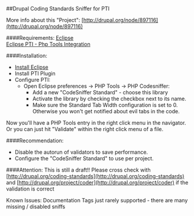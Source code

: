 ##Drupal Coding Standards Sniffer for PTI

More info about this "Project": [http://drupal.org/node/897116](http://drupal.org/node/897116)

####Requirements:
[Eclipse](http://www.eclipse.org)  
[Eclipse PTI - Php Tools Integration](http://drupal.org/node/897116)

####Installation:
- [Install Eclipse](http://drupal.org/node/75242)
- Install PTI Plugin
- Configure PTI:
  - Open Eclipse preferences -> PHP Tools -> PHP Codesniffer:
    - Add a new "CodeSniffer Standard" - choose this library
    - Activate the library by checking the checkbox next to its name.
    - Make sure the Standard Tab Width configuration is set to 0. Otherwise you won't get notified about evil tabs in the code.
    
Now you'll have a PHP Tools entry in the right click menu in the navigator. 
Or you can just hit "Validate" within the right click menu of a file.

####Recommendation:
- Disable the autorun of validators to save performance.
- Configure the "CodeSniffer Standard" to use per project.

####Attention:
This is still a draft!!
Please cross check with [http://drupal.org/coding-standards](http://drupal.org/coding-standards) and
[http://drupal.org/project/coder](http://drupal.org/project/coder) if the validation is correct

Known Issues:
Documentation Tags just rarely supported - there are many missing / disabled sniffs